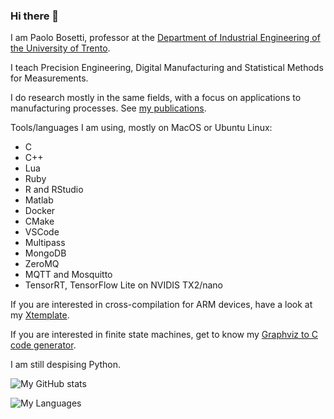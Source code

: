 ### Hi there 👋

I am Paolo Bosetti, professor at the [Department of Industrial Engineering of the University of Trento](https://dii.unitn.it).

I teach Precision Engineering, Digital Manufacturing and Statistical Methods for Measurements.

I do research mostly in the same fields, with a focus on applications to manufacturing processes. See [my publications](https://scholar.google.it/citations?user=Ib1JKOEAAAAJ&hl=en&oi=ao).

Tools/languages I am using, mostly on MacOS or Ubuntu Linux:

- C
- C++
- Lua
- Ruby
- R and RStudio
- Matlab
- Docker
- CMake
- VSCode
- Multipass
- MongoDB
- ZeroMQ
- MQTT and Mosquitto
- TensorRT, TensorFlow Lite on NVIDIS TX2/nano

If you are interested in cross-compilation for ARM devices, have a look at my [Xtemplate](https://github.com/pbosetti/xtemplate).

If you are interested in finite state machines, get to know my [Graphviz to C code generator](https://github.com/pbosetti/gv_fsm).

I am still despising Python.



![My GitHub stats](https://github-readme-stats.vercel.app/api?username=pbosetti)

![My Languages](https://github-readme-stats.vercel.app/api/top-langs?username=pbosetti)

<!--
**pbosetti/pbosetti** is a ✨ _special_ ✨ repository because its `README.md` (this file) appears on your GitHub profile.

Here are some ideas to get you started:

- 🔭 I’m currently working on ...
- 🌱 I’m currently learning ...
- 👯 I’m looking to collaborate on ...
- 🤔 I’m looking for help with ...
- 💬 Ask me about ...
- 📫 How to reach me: ...
- 😄 Pronouns: ...
- ⚡ Fun fact: ...
-->

